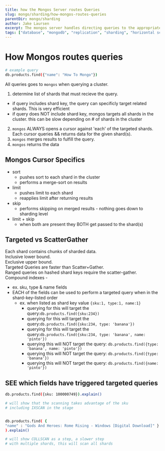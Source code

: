```yaml
---
title: how the Mongos Server routes Queries
slug: mongo/sharding/how-mongos-routes-queries
parentDir: mongo/sharding
author: Jake Laursen
excerpt: The mongos server handles directing queries to the appropriate shards
tags: ["database", "mongodb", "replication", "sharding", "horizontal scaling"]
---
```


# How Mongos routes queries

```bash
# example query
db.products.find({"name": "How To Mongo"})
```

All queries goes to `mongos` when querying a cluster.

1. determine list of shards that must recieve the query.

- if query includes shard key, the query can specificly target related shards. This is very efficient
- if query does NOT include shard key, mongos targets all shards in the cluster. this can be slow depending on # of shards in the cluster

2. `mongos` ALWAYS opens a cursor against 'each' of the targeted shards. Each cursor queries && returns data for the given shard(s).
3. `mongos` merges results to fulfill the query.
4. `mongos` returns the data

## Mongos Cursor Specifics

- sort
  - pushes sort to each shard in the cluster
  - performs a merge-sort on results
- limit
  - pushes limit to each shard
  - reapplies limit after returning results
- skip
  - performs skipping on merged results - nothing goes down to sharding level
- limit + skip
  - when both are present they BOTH get passed to the shard(s)

## Targeted vs ScatterGather

Each shard contains chunks of sharded data.  
Inclusive lower bound.  
Exclusive upper bound.  
Targeted Queries are faster than Scatter+Gather.  
Ranged queries on hashed shard keys require the scatter-gather.  
Compound indexes -

- ex. sku, type & name fields
- EACH of the fields can be used to perform a targeted query when in the shard-key-listed order
  - ex. when listed as shard key value `{sku:1, type:1, name:1}`
    - querying for this will target the query:`db.products.find({sku:234})`
    - querying for this will target the query:`db.products.find({sku:234, type: 'banana'})`
    - querying for this will target the query:`db.products.find({sku:234, type: 'banana', name: 'pinto'})`
    - querying this will NOT target the query: `db.products.find({type: 'banana', name: 'pinto'})`
    - querying this will NOT target the query: `db.products.find({type: 'banana'})`
    - querying this will NOT target the query: `db.products.find({name: 'pinto'})`

## SEE which fields have triggered targeted queries

```bash
db.products.find({sku: 100000749}).explain()

# will show that the scanning takes advantage of the sku
# including IXSCAN in the stage


db.products.find( {
"name" : "Gods And Heroes: Rome Rising - Windows [Digital Download]" }
).explain()

# will show COLLSCAN as a step, a slower step
# with multiple shards, this will scan all shards
```
